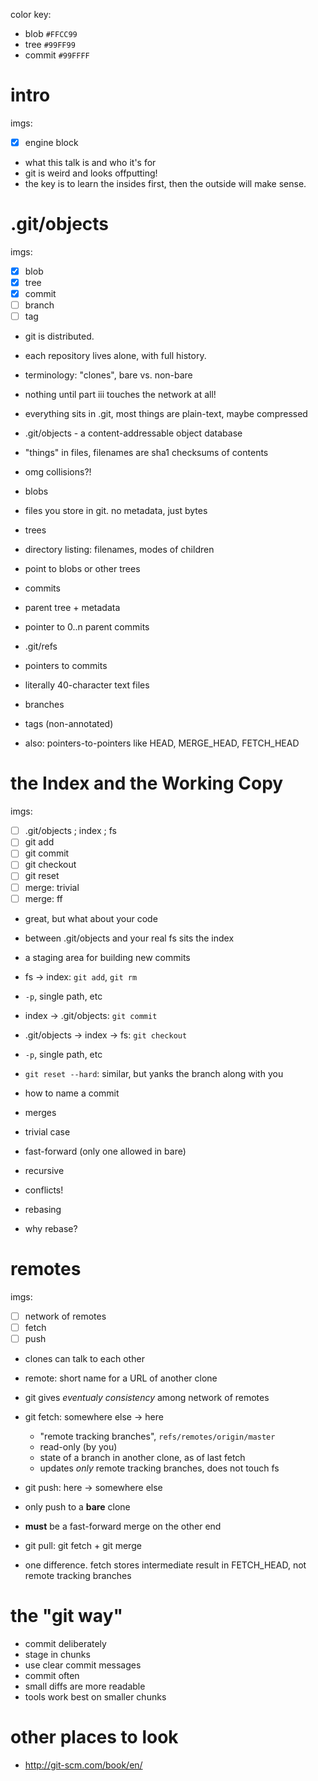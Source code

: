 color key:

* blob `#FFCC99`
* tree `#99FF99`
* commit `#99FFFF`

# intro

imgs:
 - [x] engine block

* what this talk is and who it's for
* git is weird and looks offputting!
* the key is to learn the insides first, then the outside will make sense.

# .git/objects

imgs:
 - [x] blob
 - [x] tree
 - [x] commit
 - [ ] branch
 - [ ] tag

* git is distributed.
 * each repository lives alone, with full history.
 * terminology: "clones", bare vs. non-bare
 * nothing until part iii touches the network at all!
 * everything sits in .git, most things are plain-text, maybe compressed

* .git/objects - a content-addressable object database
 * "things" in files, filenames are sha1 checksums of contents
 * omg collisions?!

* blobs
 * files you store in git. no metadata, just bytes

* trees
 * directory listing: filenames, modes of children
 * point to blobs or other trees

* commits
 * parent tree + metadata
 * pointer to 0..n parent commits

* .git/refs
 * pointers to commits
 * literally 40-character text files
 * branches
 * tags (non-annotated)
 * also: pointers-to-pointers like HEAD, MERGE_HEAD, FETCH_HEAD

# the Index and the Working Copy

imgs:
 - [ ] .git/objects ; index ; fs
 - [ ] git add
 - [ ] git commit
 - [ ] git checkout
 - [ ] git reset
 - [ ] merge: trivial
 - [ ] merge: ff

* great, but what about your code

* between .git/objects and your real fs sits the index
 * a staging area for building new commits

* fs -> index: `git add`, `git rm`
 * `-p`, single path, etc
* index -> .git/objects: `git commit`
* .git/objects -> index -> fs: `git checkout`
 * `-p`, single path, etc
 * `git reset --hard`: similar, but yanks the branch along with you

* how to name a commit

* merges
 * trivial case
 * fast-forward (only one allowed in bare)
 * recursive
 * conflicts!

* rebasing
 * why rebase?

# remotes

imgs:
 - [ ] network of remotes
 - [ ] fetch
 - [ ] push

* clones can talk to each other
* remote: short name for a URL of another clone
* git gives *eventualy consistency* among network of remotes

* git fetch: somewhere else -> here
  * "remote tracking branches", `refs/remotes/origin/master`
   * read-only (by you)
   * state of a branch in another clone, as of last fetch
  * updates *only* remote tracking branches, does not touch fs

* git push: here -> somewhere else
 * only push to a **bare** clone
 * **must** be a fast-forward merge on the other end

* git pull: git fetch + git merge
 * one difference. fetch stores intermediate result in FETCH_HEAD, not remote
   tracking branches

# the "git way"

* commit deliberately
 * stage in chunks
 * use clear commit messages
* commit often
 * small diffs are more readable
 * tools work best on smaller chunks

# other places to look

* http://git-scm.com/book/en/
